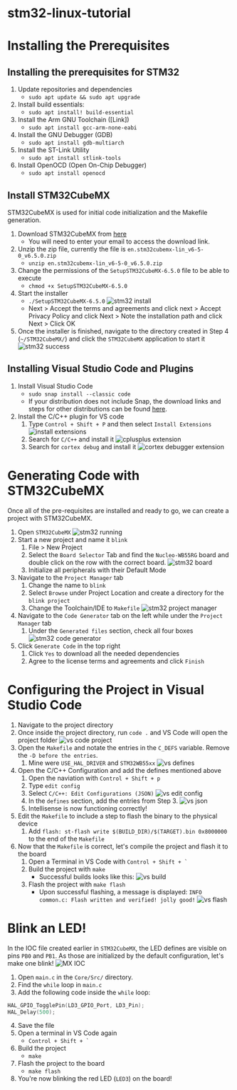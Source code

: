# stm32-linux-tutorial

# Installing the Prerequisites
## Installing the prerequisites for STM32
1. Update repositories and dependencies
   - `sudo apt update && sudo apt upgrade`
2. Install build essentials:
   - `sudo apt install! build-essential`
3. Install the Arm GNU Toolchain ([Link])
   - `sudo apt install gcc-arm-none-eabi`
4. Install the GNU Debugger (GDB)
   - `sudo apt install gdb-multiarch`
5. Install the ST-Link Utility
    - `sudo apt install stlink-tools`
6. Install OpenOCD (Open On-Chip Debugger)
   - `sudo apt install openocd`

## Install STM32CubeMX
STM32CubeMX is used for initial code initialization and the Makefile generation.
1. Download STM32CubeMX from [here](https://www.st.com/en/development-tools/stm32cubemx.html)
   - You will need to enter your email to access the download link.
2. Unzip the zip file, currently the file is `en.stm32cubemx-lin_v6-5-0_v6.5.0.zip`
   - `unzip en.stm32cubemx-lin_v6-5-0_v6.5.0.zip`
3. Change the permissions of the `SetupSTM32CubeMX-6.5.0` file to be able to execute
   - `chmod +x SetupSTM32CubeMX-6.5.0`
4. Start the installer
   - `./SetupSTM32CubeMX-6.5.0`
    ![stm32 install](images/stm-install.png)
   - Next > Accept the terms and agreements and click next > Accept Privacy Policy and click Next > Note the installation path and click Next > Click OK
5. Once the installer is finished, navigate to the directory created in Step 4 (`~/STM32CubeMX/`) and click the `STM32CubeMX` application to start it
    ![stm32 success](images/stm-success.png)

## Installing Visual Studio Code and Plugins
1. Install Visual Studio Code
   - `sudo snap install --classic code`
    - If your distribution does not include Snap, the download links and steps for other distributions can be found [here](https://code.visualstudio.com/docs/setup/linux).
2. Install the C/C++ plugin for VS code
   1. Type `Control + Shift + P` and then select `Install Extensions`
   ![install extensions](images/install-extensions.png)
   2. Search for `C/C++` and install it
   ![cplusplus extension](images/install-cplusplus.png)
   3. Search for `cortex debug` and install it
   ![cortex debugger extension](images/install-cortex.png)

# Generating Code with STM32CubeMX
Once all of the pre-requisites are installed and ready to go, we can create a project with STM32CubeMX.
1. Open `STM32CubeMX`
  ![stm32 running](images/stm-running.png)
2. Start a new project and name it `blink`
   1. File > New Project
   2. Select the `Board Selector` Tab and find the `Nucleo-WB55RG` board and double click on the row with the correct board.
    ![stm32 board](images/stm-wb55.png)
   3. Initialize all peripherals with their Default Mode
3. Navigate to the `Project Manager` tab
   1. Change the name to `blink`
   2. Select `Browse` under Project Location and create a directory for the `blink project`
   3. Change the Toolchain/IDE to `Makefile`
   ![stm32 project manager](images/stm-projman.png)
4. Navigate to the `Code Generator` tab on the left while under the `Project Manager` tab
   1. Under the `Generated files` section, check all four boxes
   ![stm32 code generator](images/stm32-codegen.png)
5. Click `Generate Code` in the top right
   1. Click `Yes` to download all the needed dependencies
   2. Agree to the license terms and agreements and click `Finish`

# Configuring the Project in Visual Studio Code
1. Navigate to the project directory
2. Once inside the project directory, run `code .` and VS Code will open the project folder
   ![vs code project](images/vs-proj.png)
3. Open the `Makefile` and notate the entries in the `C_DEFS` variable. Remove the `-D before the entries`.
   1. Mine were `USE_HAL_DRIVER` and `STM32WB55xx`
      ![vs defines](images/vs-cdef.png)
4. Open the C/C++ Configuration and add the defines mentioned above
   1. Open the naviation with `Control + Shift + p`
   2. Type `edit config`
   3. Select `C/C++: Edit Configurations (JSON)`
   ![vs edit config](images/vs-editconfig.png)
   4. In the `defines` section, add the entries from Step 3.
   ![vs json](images/vs-json.png)
   5. Intellisense is now functioning correctly!
5. Edit the `Makefile` to include a step to flash the binary to the physical device
   1. Add `flash: st-flash write $(BUILD_DIR)/$(TARGET).bin 0x8000000` to the end of the `Makefile`
6. Now that the `Makefile` is correct, let's compile the project and flash it to the board
   1. Open a Terminal in VS Code with `` Control + Shift + ` ``
   2. Build the project with `make`
      - Successful builds looks like this:
        ![vs build](images/vs-build.png)
   3. Flash the project with `make flash`
      - Upon successful flashing, a message is displayed: `INFO common.c: Flash written and verified! jolly good!` 
        ![vs flash](images/vs-flash.png)

# Blink an LED!
In the IOC file created earlier in `STM32CubeMX`, the LED defines are visible on pins `PB0` and `PB1`. As those are initialized by the default configuration, let's make one blink!
![MX IOC](images/stm-ioc.png)

1. Open `main.c` in the `Core/Src/` directory.
2. Find the `while` loop in `main.c`
3. Add the following code inside the `while` loop:
```c
HAL_GPIO_TogglePin(LD3_GPIO_Port, LD3_Pin);
HAL_Delay(500);
```
4. Save the file
5. Open a terminal in VS Code again
   - `` Control + Shift + ` ``
6. Build the project
   -  `make`
7. Flash the project to the board
   - `make flash`
8. You're now blinking the red LED (`LED3`) on the board!